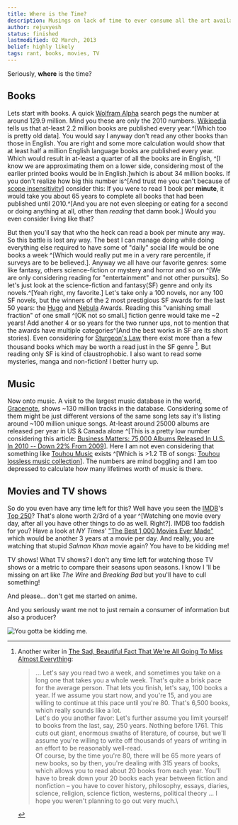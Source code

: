 ```yaml
---
title: Where is the Time?
description: Musings on lack of time to ever consume all the art available
author: rejuvyesh
status: finished
lastmodified: 02 March, 2013
belief: highly likely
tags: rant, books, movies, TV
---
```


Seriously, **where** is the time?

## Books

Lets start with books. A quick [Wolfram Alpha](http://www.wolframalpha.com/input/?i=Number+of+books+) search pegs the number at around 129.9 million.
Mind you these are only the 2010 numbers. [Wikipedia](http://en.wikipedia.org/wiki/Books_published_per_country_per_year) tells us that at-least 2.2 million books are published every year.^[Which too is pretty old data]. You would say I anyway don't read any other books than those in English. You are right and some more calculation would show that at least half a million English language books are published every year. Which would result in at-least a quarter of all the books are in English, ^[I know we are approximating them on a lower side, considering most of the earlier printed books would be in English.]which is about 34 million books. If you don't realize how big this number is^[And trust me you can't because of [scope insensitivity](http://en.wikipedia.org/wiki/Scope_neglect)] consider this: If you were to read 1 book per **minute**, it would take you about 65 years to complete all books that had been published until 2010.^[And you are not even sleeping or eating for a second or doing anything at all, other than _reading_ that damn book.] Would you even consider living like that?

But then you'll say that who the heck can read a book per minute any way. So this battle is lost any way. The best I can manage doing while doing everything else required to have some of "daily" social life would be one books a week ^[Which would really put me in a very rare percentile, if surveys are to be believed.]. Anyway we all have our favorite genres: some like fantasy, others science-fiction or mystery and horror and so on ^[We are only considering reading for "entertainment" and not other pursuits]. So let's just look at the science-fiction and fantasy(SF) genre and only its novels.^[Yeah right, my favorite.] Let's take only a 100 novels, nor any 100 SF novels, but the winners of the 2 most prestigious SF awards for the last 50 years: the [Hugo](http://en.wikipedia.org/wiki/Hugo%20Award) and [Nebula](http://en.wikipedia.org/wiki/Nebula%20Award) Awards. Reading this "vanishing small fraction" of one small ^[OK not so small.] fiction genre would take me ~2 years! Add another 4 or so years for the two runner ups, not to mention that the awards have multiple categories^[And the best works in SF are its short stories]. Even considering for [Sturgeon's Law](https://en.wikipedia.org/wiki/Sturgeon%27s_Law) there exist more than a few thousand books which may be worth a read just in the SF genre [^sadfact]. But reading only SF is kind of claustrophobic. I also want to read some mysteries, manga and non-fiction! I better hurry up.

[^sadfact]: Another writer in [The Sad, Beautiful Fact That We're All Going To Miss Almost Everything](http://www.npr.org/blogs/monkeysee/2011/04/21/135508305/the-sad-beautiful-fact-that-were-all-going-to-miss-almost-everything):

    > ... Let's say you read two a week, and sometimes you take on a long one that takes you a whole week. That's quite a brisk pace for the average person.  That lets you finish, let's say, 100 books a year. If we assume you start now, and you're 15, and you are willing to continue at this pace until you're 80. That's 6,500 books, which really sounds like a lot.\
    >  Let's do you another favor: Let's further assume you limit yourself to books from the last, say, 250 years. Nothing before 1761. This cuts out giant, enormous swaths of literature, of course, but we'll assume you're willing to write off thousands of years of writing in an effort to be reasonably well-read.\
    >  Of course, by the time you're 80, there will be 65 more years of new books, so by then, you're dealing with 315 years of books, which allows you to read about 20 books from each year. You'll have to break down your 20 books each year between fiction and nonfiction – you have to cover history, philosophy, essays, diaries, science, religion, science fiction, westerns, political theory ... I hope you weren't planning to go out very much.\



## Music 

Now onto music. A visit to the largest music database in the world, [Gracenote](http://www.gracenote.com/), shows ~130 million tracks in the database. Considering some of them might be just different versions of the same song lets say it's listing around ~100 million unique songs. At-least around 25000 albums are released per year in US & Canada alone ^[This is a pretty low number considering this article: [Business Matters: 75,000 Albums Released In U.S. In 2010 -- Down 22% From 2009](http://www.billboard.com/biz/articles/news/1179201/business-matters-75000-albums-released-in-us-in-2010-down-22-from-2009)]. Here I am not even considering that something like [Touhou Music]() exists ^[Which is >1.2 TB of songs: [Touhou lossless music collection](http://www.tlmc.eu/)]. The numbers are mind boggling and I am too depressed to calculate how many lifetimes worth of music is there.

## Movies and TV shows

So do you even have any time left for this? Well have you seen the [IMDB](http://en.wikipedia.org/wiki/Internet%20Movie%20Database)'s [Top 250](http://www.imdb.com/chart/top)? That's alone worth 2/3rd of a year ^[Watching one movie every day, after all you have other things to do as well. Right?]. IMDB too faddish for you? Have a look at _NY Times_' ["The Best 1,000 Movies Ever Made"](http://www.nytimes.com/ref/movies/1000best.html) which would be another 3 years at a movie per day. And really, you are watching that stupid _Salman Khan_ movie again? You have to be kidding me!

TV shows! What TV shows? I don't any time left for watching those TV shows or a metric to compare their seasons upon seasons. I know I 'll be missing on art like _The Wire_ and _Breaking Bad_ but you'll have to cull something!

And please... don't get me started on anime.

And you seriously want me not to just remain a consumer of information but also a producer? 

![_You gotta be kidding me_.](/images/kidding.png)
